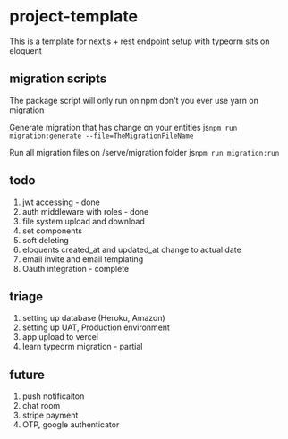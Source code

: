 # project-template
This is a template for nextjs + rest endpoint setup with typeorm sits on eloquent

## migration scripts
The package script will only run on npm don't you ever use yarn on migration

Generate migration that has change on your entities
js`npm run migration:generate --file=TheMigrationFileName`

Run all migration files on /serve/migration folder
js`npm run migration:run`

## todo

1. jwt accessing - done
2. auth middleware with roles - done
3. file system upload and download
4. set components
5. soft deleting
6. eloquents created_at and updated_at change to actual date
7. email invite and email templating
8. Oauth integration - complete

## triage

1. setting up database (Heroku, Amazon)
2. setting up UAT, Production environment 
3. app upload to vercel
4. learn typeorm migration - partial

## future
1. push notificaiton
2. chat room
3. stripe payment
4. OTP, google authenticator